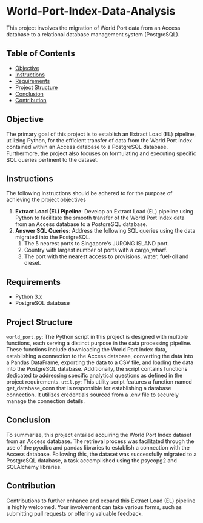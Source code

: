 # World-Port-Index-Data-Analysis
This project involves the migration of World Port data from an Access database to a relational database management system (PostgreSQL).

## Table of Contents
- [Objective](#objective)
- [Instructions](#instructions)
- [Requirements](#requirements)
- [Project Structure](#project-structure )
- [Conclusion](#Conclusion)
- [Contribution](#contribution)

## Objective
The primary goal of this project is to establish an Extract Load (EL) pipeline, utilizing Python, for the efficient transfer of data from the World Port Index contained within an Access database to a PostgreSQL database. Furthermore, the project also focuses on formulating and executing specific SQL queries pertinent to the dataset.

## Instructions
The following instructions should be adhered to for the purpose of achieving the project objectives
1. **Extract Load (EL) Pipeline**: Develop an Extract Load (EL) pipeline using Python to facilitate the smooth transfer of the World Port Index data from an Access database to a PostgreSQL database.
2. **Answer SQL Queries**: Address the following SQL queries using the data migrated into the PostgreSQL.
    1. The 5 nearest ports to Singapore's JURONG ISLAND port.
    2. Country with largest number of ports with a cargo_wharf.
    3. The port with the nearest access to provisions, water, fuel-oil and diesel.

## Requirements
- Python 3.x
- PostgreSQL database

## Project Structure  
`world_port.py`: The Python script in this project is designed with multiple functions, each serving a distinct purpose in the data processing pipeline. These functions include downloading the World Port Index data, establishing a connection to the Access database, converting the data into a Pandas DataFrame, exporting the data to a CSV file, and loading the data into the PostgreSQL database. Additionally, the script contains functions dedicated to addressing specific analytical questions as defined in the project requirements.
`util.py`: This utility script features a function named get_database_conn that is responsible for establishing a database connection. It utilizes credentials sourced from a .env file to securely manage the connection details.

## Conclusion
To summarize, this project entailed acquiring the World Port Index dataset from an Access database. The retrieval process was facilitated through the use of the pyodbc and pandas libraries to establish a connection with the Access database. Following this, the dataset was successfully migrated to a PostgreSQL database, a task accomplished using the psycopg2 and SQLAlchemy libraries.

## Contribution
Contributions to further enhance and expand this Extract Load (EL) pipeline is highly welcomed. Your involvement can take various forms, such as submitting pull requests or offering valuable feedback. 
